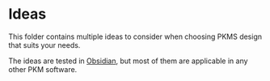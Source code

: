 # Ideas

This folder contains multiple ideas to consider when choosing PKMS design that suits your needs.

The ideas are tested in [Obsidian](https://obsidian.md/), but most of them are applicable in any other PKM software.
